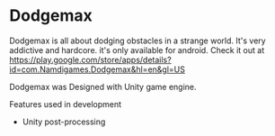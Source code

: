 # Dodgemax
Dodgemax is all about dodging obstacles in a strange world. It's very addictive and hardcore. it's only available for android. Check it out at https://play.google.com/store/apps/details?id=com.Namdigames.Dodgemax&hl=en&gl=US

Dodgemax was Designed with Unity game engine.

Features used in development
* Unity post-processing

